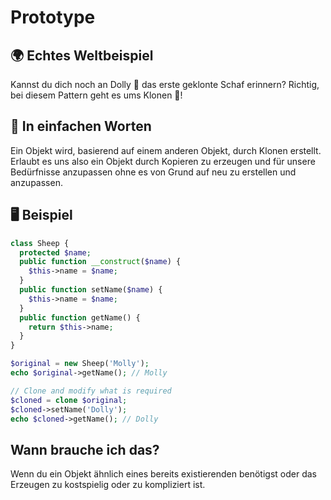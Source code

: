 # Prototype

## 🌍 Echtes Weltbeispiel
Kannst du dich noch an Dolly 🐑 das erste geklonte Schaf erinnern? Richtig, bei diesem Pattern geht es ums Klonen 👯!

## 💬 In einfachen Worten
Ein Objekt wird, basierend auf einem anderen Objekt, durch Klonen erstellt. Erlaubt es uns also ein Objekt durch Kopieren zu erzeugen und für unsere Bedürfnisse anzupassen ohne es von Grund auf neu zu erstellen und anzupassen. 

## 🖥 Beispiel

```php
class Sheep {
  protected $name;
  public function __construct($name) {
    $this->name = $name;
  }
  public function setName($name) {
    $this->name = $name;
  }
  public function getName() {
    return $this->name;
  }
}

$original = new Sheep('Molly');
echo $original->getName(); // Molly

// Clone and modify what is required
$cloned = clone $original;
$cloned->setName('Dolly');
echo $cloned->getName(); // Dolly
```

## Wann brauche ich das? 
Wenn du ein Objekt ähnlich eines bereits existierenden benötigst oder das Erzeugen zu kostspielig oder zu kompliziert ist.